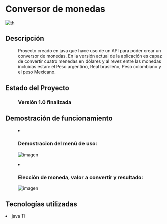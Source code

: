 <h1>Conversor de monedas</h1>

![th](https://github.com/user-attachments/assets/9dd3299c-92ea-40d5-999e-f14d4d42ecfe)

<dl>
    <dt><h2>Descripción</h2></dt>
    <dd>
        Proyecto creado en java que hace uso de un API para poder crear un conversor de monedas.
        En la versión actual de la aplicación es capaz de convertir cuatro menedas en dólares y al revez
        entre las monedas incluidas estan: el Peso argentino, Real brasileño, Peso colombiano y el peso Mexicano.
    </dd>
    <dt><h2>Estado del Proyecto</h2></dt>
    <dd><h3>Versión 1.0 finalizada</h3>
    </dd>

<dt> <h2> Demostración de funcionamiento </h2></dt>  
  <dd>
      <li><h3>Demostracion del menú de uso:</h3></li>
      
![imagen](https://github.com/user-attachments/assets/bc9dc4fa-ae8e-4d3a-bef7-506abfab3cbc)
    
 <li> <h3> Elección de moneda, valor a convertir y resultado: </h3></li>
 
 ![imagen](https://github.com/user-attachments/assets/135dc572-9c71-4d15-a36e-9de7840267f8)

</dd>
<dt> <h2> Tecnologías utilizadas </h2> </dt>
<li>java 11</li>
</dl>
